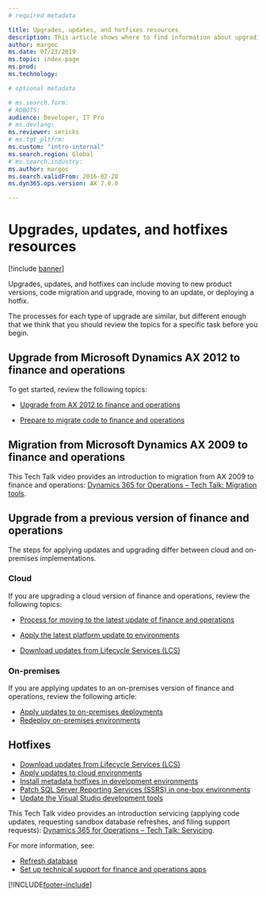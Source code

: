 ```yaml
---
# required metadata

title: Upgrades, updates, and hotfixes resources
description: This article shows where to find information about upgrading, updating, and applying hotfixes to your finance and operations environment and data.
author: margoc
ms.date: 07/23/2019
ms.topic: index-page
ms.prod: 
ms.technology: 

# optional metadata

# ms.search.form: 
# ROBOTS: 
audience: Developer, IT Pro
# ms.devlang: 
ms.reviewer: sericks
# ms.tgt_pltfrm: 
ms.custom: "intro-internal"
ms.search.region: Global
# ms.search.industry: 
ms.author: margoc
ms.search.validFrom: 2016-02-28
ms.dyn365.ops.version: AX 7.0.0

---
```


# Upgrades, updates, and hotfixes resources

[!include [banner](../includes/banner.md)]

Upgrades, updates, and hotfixes can include moving to new product versions, code migration and upgrade, moving to an update, or deploying a hotfix. 

The processes for each type of upgrade are similar, but different enough that we think that you should review the topics for a specific task before you begin.

## Upgrade from Microsoft Dynamics AX 2012 to finance and operations

To get started, review the following topics:

- [Upgrade from AX 2012 to finance and operations](upgrade-overview-2012.md)

- [Prepare to migrate code to finance and operations](prepare-migration.md)

## Migration from Microsoft Dynamics AX 2009 to finance and operations
This Tech Talk video provides an introduction to migration from AX 2009 to finance and operations: [Dynamics 365 for Operations – Tech Talk: Migration tools](https://www.youtube.com/watch?v=kdQ58arACP4).

## Upgrade from a previous version of finance and operations

The steps for applying updates and upgrading differ between cloud and on-premises implementations. 

### Cloud
If you are upgrading a cloud version of finance and operations, review the following topics:

- [Process for moving to the latest update of finance and operations](upgrade-latest-update.md)

- [Apply the latest platform update to environments](upgrade-latest-platform-update.md)

- [Download updates from Lifecycle Services (LCS)](download-hotfix-lcs.md)


### On-premises
If you are applying updates to an on-premises version of finance and operations, review the following article:

- [Apply updates to on-premises deployments](../deployment/apply-updates-on-premises.md)
- [Redeploy on-premises environments](../deployment/redeploy-on-prem.md)

## Hotfixes

- [Download updates from Lifecycle Services (LCS)](download-hotfix-lcs.md)
- [Apply updates to cloud environments](../deployment/apply-deployable-package-system.md)
- [Install metadata hotfixes in development environments](install-metadata-hotfix-package.md)
- [Patch SQL Server Reporting Services (SSRS) in one-box environments](patch-reporting-service-environment.md)
- [Update the Visual Studio development tools](../dev-tools/update-development-tools.md)

This Tech Talk video provides an introduction servicing (applying code updates, requesting sandbox database refreshes, and filing support requests): [Dynamics 365 for Operations – Tech Talk: Servicing](https://www.youtube.com/watch?v=QkcdBI_ipTM).

 For more information, see: 
- [Refresh database](../database/database-refresh.md)
- [Set up technical support for finance and operations apps](../lifecycle-services/support-experience.md) 


[!INCLUDE[footer-include](../../../includes/footer-banner.md)]
